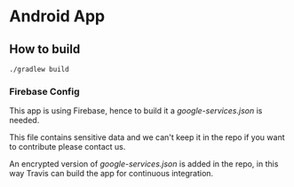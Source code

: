 # Android App


## How to build
    ./gradlew build

### Firebase Config
This app is using Firebase, hence to build it a _google-services.json_ is needed.

This file contains sensitive data and we can't keep it in the repo if you want to contribute please contact us.

An encrypted version of _google-services.json_ is added in the repo, in this way Travis can build the app for continuous integration.
